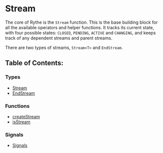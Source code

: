 # Stream

The core of Rythe is the `Stream` function. This is the base building block for all the available operators and helper functions. It tracks its current state, with four possible states: `CLOSED`, `PENDING`, `ACTIVE` and `CHANGING`, and keeps track of any dependent streams and parent streams.

There are two types of streams, `Stream<T>` and `EndStream`.

## Table of Contents:

### Types

- [Stream](stream.md)
- [EndStream](endstream.md)

### Functions

- [createStream](createStream.md)
- [isStream](isStream.md)

### Signals

- [Signals](signals.md)
